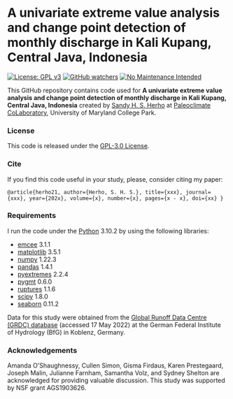 # A univariate extreme value analysis and change point detection of monthly discharge in Kali Kupang, Central Java, Indonesia
[![License: GPL v3](https://img.shields.io/badge/License-GPLv3-blue.svg)](https://www.gnu.org/licenses/gpl-3.0)
[![GitHub watchers](https://img.shields.io/github/watchers/Naereen/StrapDown.js.svg?style=social&label=Watch&maxAge=2592000)](https://github.com/sandyherho/ensoIndoRice/watchers)
[![No Maintenance Intended](http://unmaintained.tech/badge.svg)](http://unmaintained.tech/)

This GitHub repository contains code used for **A univariate extreme value analysis and change point detection of monthly discharge in Kali Kupang, Central Java, Indonesia** created by [Sandy H. S. Herho](https://www.geol.umd.edu/sandyherho) at [Paleoclimate CoLaboratory](https://www.geol.umd.edu/facilities/sil/), University of Maryland College Park.

### License

This code is released under the [GPL-3.0 License](https://github.com/sandyherho/kaliKupangDisch/blob/main/LICENCE).

### Cite

If you find this code useful in your study, please, consider citing my paper:

`
@article{herho21,
         author={Herho, S. H. S.},
         title={xxx},
         journal={xxx},
         year={202x},
         volume={x},
         number={x},
         pages={x - x},
         doi={xx}
}
`
### Requirements

I run the code under the [Python](https://www.python.org/) 3.10.2 by using the following libraries:

- [emcee](https://emcee.readthedocs.io/en/stable/) 3.1.1
- [matplotlib](https://matplotlib.org/) 3.5.1
- [numpy](https://numpy.org/) 1.22.3
- [pandas](https://pandas.pydata.org/) 1.4.1
- [pyextremes](https://georgebv.github.io/pyextremes/) 2.2.4
- [pygmt](https://www.pygmt.org/latest/) 0.6.0
- [ruptures](https://centre-borelli.github.io/ruptures-docs/) 1.1.6
- [scipy](https://scipy.org/) 1.8.0
- [seaborn](https://seaborn.pydata.org/) 0.11.2 


Data for this study were obtained from the [Global Runoff Data Centre (GRDC) database](https://www.bafg.de/GRDC/) (accessed 17 May 2022) at the German Federal Institute of Hydrology (BfG) in Koblenz, Germany.

### Acknowledgements

Amanda O'Shaughnessy, Cullen Simon, Gisma Firdaus, Karen Prestegaard, Joseph Malin, Julianne Farnham, Samantha Volz, and Sydney Shelton are acknowledged for providing valuable discussion. This study was supported by NSF grant AGS1903626.
